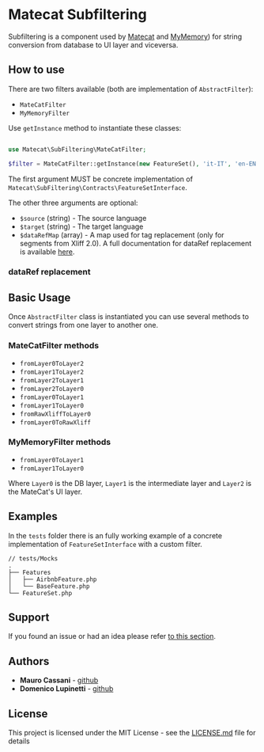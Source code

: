 # Matecat Subfiltering

Subfiltering is a component used by [Matecat](https://matecat.com) and [MyMemory](https://mymemory.translated.net/)) for string conversion from database to UI layer and viceversa.

## How to use

There are two filters available (both are implementation of `AbstractFilter`):

- `MateCatFilter`
- `MyMemoryFilter`

Use `getInstance` method to instantiate these classes:

```php

use Matecat\SubFiltering\MateCatFilter;

$filter = MateCatFilter::getInstance(new FeatureSet(), 'it-IT', 'en-EN', []);
```

The first argument MUST be concrete implementation of `Matecat\SubFiltering\Contracts\FeatureSetInterface`.

The other three arguments are optional:

- `$source` (string) - The source language
- `$target` (string) - The target language
- `$dataRefMap` (array) - A map used for tag replacement (only for segments from Xliff 2.0). A full documentation for dataRef replacement is available [here](https://github.com/matecat/subfiltering/blob/master/docs/dataRef.md).

### dataRef replacement



## Basic Usage

Once `AbstractFilter` class is instantiated you can use several methods to convert strings from one layer to another one.

### MateCatFilter methods

- `fromLayer0ToLayer2`
- `fromLayer1ToLayer2`
- `fromLayer2ToLayer1`
- `fromLayer2ToLayer0`
- `fromLayer0ToLayer1`
- `fromLayer1ToLayer0`
- `fromRawXliffToLayer0`
- `fromLayer0ToRawXliff`

### MyMemoryFilter methods

- `fromLayer0ToLayer1`
- `fromLayer1ToLayer0`

Where `Layer0` is the DB layer, `Layer1` is the intermediate layer and `Layer2` is the MateCat's UI layer.

## Examples

In the `tests` folder there is an fully working example of a concrete implementation of `FeatureSetInterface` with a custom filter.

```
// tests/Mocks 
.
├── Features
│   ├── AirbnbFeature.php
│   └── BaseFeature.php
└── FeatureSet.php

```

## Support

If you found an issue or had an idea please refer [to this section](https://github.com/matecat/subfiltering/issues).

## Authors

* **Mauro Cassani** - [github](https://github.com/mauretto78)
* **Domenico Lupinetti** - [github](https://github.com/ostico)

## License

This project is licensed under the MIT License - see the [LICENSE.md](LICENSE.md) file for details